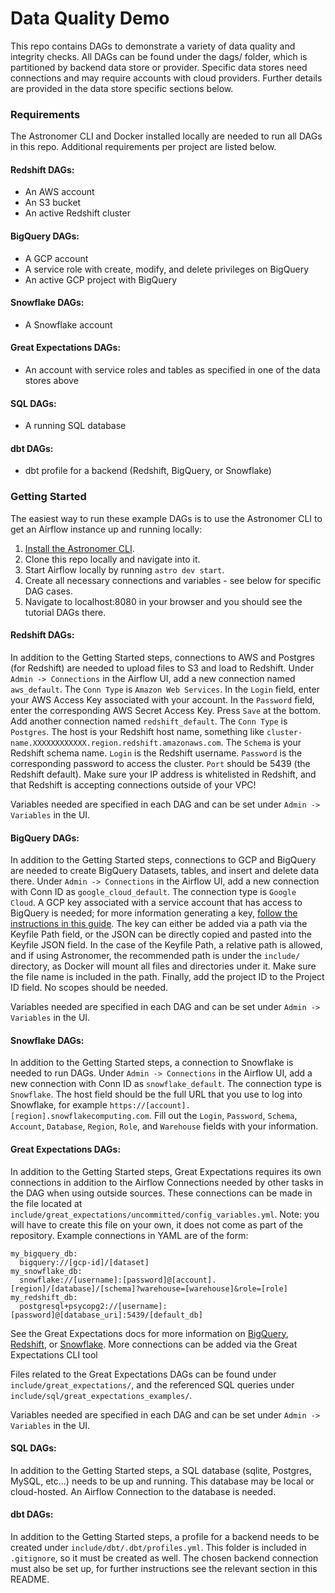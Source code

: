 # Data Quality Demo
This repo contains DAGs to demonstrate a variety of data quality and integrity checks.
All DAGs can be found under the dags/ folder, which is partitioned by backend data store
or provider. Specific data stores need connections and may require accounts with cloud providers. Further details are provided in the data store specific sections below.

### Requirements
The Astronomer CLI and Docker installed locally are needed to run all DAGs in this repo. Additional requirements per project are listed below.

#### Redshift DAGs:
- An AWS account
- An S3 bucket
- An active Redshift cluster

#### BigQuery DAGs:
- A GCP account
- A service role with create, modify, and delete privileges on BigQuery
- An active GCP project with BigQuery

#### Snowflake DAGs:
- A Snowflake account

#### Great Expectations DAGs:
- An account with service roles and tables as specified in one of the data stores above

#### SQL DAGs:
- A running SQL database

#### dbt DAGs:
- dbt profile for a backend (Redshift, BigQuery, or Snowflake)

### Getting Started
The easiest way to run these example DAGs is to use the Astronomer CLI to get an Airflow instance up and running locally:
1. [Install the Astronomer CLI](https://www.astronomer.io/docs/cloud/stable/develop/cli-quickstart).
2. Clone this repo locally and navigate into it.
3. Start Airflow locally by running `astro dev start`.
4. Create all necessary connections and variables - see below for specific DAG cases.
5. Navigate to localhost:8080 in your browser and you should see the tutorial DAGs there.

#### Redshift DAGs:
In addition to the Getting Started steps, connections to AWS and Postgres (for Redshift) are needed to upload files to S3 and load to Redshift.
Under `Admin -> Connections` in the Airflow UI, add a new connection named `aws_default`. The `Conn Type` is `Amazon Web Services`. In the `Login` field, enter your AWS Access Key associated with your account. In the `Password` field, enter the corresponding AWS Secret Access Key. Press `Save` at the bottom.
Add another connection named `redshift_default`. The `Conn Type` is `Postgres`. The host is your Redshift host name, something like `cluster-name.XXXXXXXXXXXX.region.redshift.amazonaws.com`. The `Schema` is your Redshift schema name. `Login` is the Redshift username. `Password` is the corresponding password to access the cluster. `Port` should be 5439 (the Redshift default). Make sure your IP address is whitelisted in Redshift, and that Redshift is accepting connections outside of your VPC!

Variables needed are specified in each DAG and can be set under `Admin -> Variables` in the UI.

#### BigQuery DAGs:
In addition to the Getting Started steps, connections to GCP and BigQuery are needed to create BigQuery Datasets, tables, and insert and delete data there.
Under `Admin -> Connections` in the Airflow UI, add a new connection with Conn ID as `google_cloud_default`. The connection type is `Google Cloud`. A GCP key associated with a service account that has access to BigQuery is needed; for more information generating a key, [follow the instructions in this guide](https://cloud.google.com/iam/docs/creating-managing-service-account-keys). The key can either be added via a path via the Keyfile Path field, or the JSON can be directly copied and pasted into the Keyfile JSON field. In the case of the Keyfile Path, a relative path is allowed, and if using Astronomer, the recommended path is under the `include/` directory, as Docker will mount all files and directories under it. Make sure the file name is included in the path. Finally, add the project ID to the Project ID field. No scopes should be needed.

Variables needed are specified in each DAG and can be set under `Admin -> Variables` in the UI.

#### Snowflake DAGs:
In addition to the Getting Started steps, a connection to Snowflake is needed to run DAGs. Under `Admin -> Connections` in the Airflow UI, add a new connection with Conn ID as `snowflake_default`. The connection type is `Snowflake`. The host field should be the full URL that you use to log into Snowflake, for example `https://[account].[region].snowflakecomputing.com`. Fill out the `Login`, `Password`, `Schema`, `Account`, `Database`, `Region`, `Role`, and `Warehouse` fields with your information.

#### Great Expectations DAGs:
In addition to the Getting Started steps, Great Expectations requires its own connections in addition to the Airflow Connections needed by other tasks in the DAG when using outside sources. These connections can be made in the file located at `include/great_expectations/uncommitted/config_variables.yml`. Note: you will have to create this file on your own, it does not come as part of the repository. Example connections in YAML are of the form:

```
my_bigquery_db:
  bigquery://[gcp-id]/[dataset]
my_snowflake_db:
  snowflake://[username]:[password]@[account].[region]/[database]/[schema]?warehouse=[warehouse]&role=[role]
my_redshift_db:
  postgresql+psycopg2://[username]:[password]@[database_uri]:5439/[default_db]
```

See the Great Expectations docs for more information on [BigQuery](https://docs.greatexpectations.io/docs/guides/connecting_to_your_data/database/bigquery/), [Redshift](https://docs.greatexpectations.io/docs/guides/connecting_to_your_data/database/redshift/), or [Snowflake](https://docs.greatexpectations.io/docs/guides/connecting_to_your_data/database/snowflake/). More connections can be added via the Great Expectations CLI tool

Files related to the Great Expectations DAGs can be found under `include/great_expectations/`, and the referenced SQL queries under `include/sql/great_expectations_examples/`.

Variables needed are specified in each DAG and can be set under `Admin -> Variables` in the UI.

#### SQL DAGs:
In addition to the Getting Started steps, a SQL database (sqlite, Postgres, MySQL, etc...) needs to be up and running. This database may be local or cloud-hosted. An Airflow Connection to the database is needed.

#### dbt DAGs:
In addition to the Getting Started steps, a profile for a backend needs to be created under `include/dbt/.dbt/profiles.yml`. This folder is included in `.gitignore`, so it must be created as well. The chosen backend connection must also be set up, for further instructions see the relevant section in this README.
